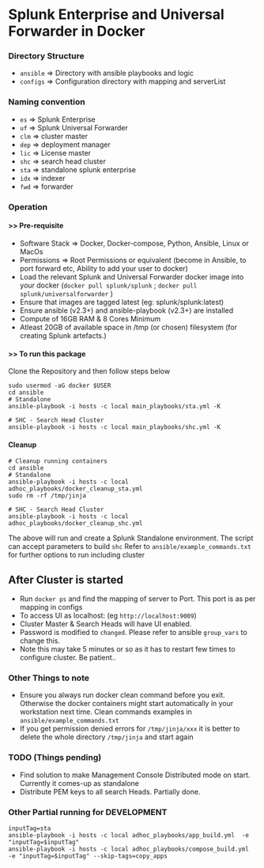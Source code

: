 # Splunk Enterprise and Universal Forwarder in Docker

### Directory Structure
- `ansible` => Directory with ansible playbooks and logic
- `configs` => Configuration directory with mapping and serverList

### Naming convention
- `es`  => Splunk Enterprise
- `uf`  => Splunk Universal Forwarder
- `clm` => cluster master
- `dep` => deployment manager
- `lic` => License master
- `shc` => search head cluster
- `sta` => standalone splunk enterprise
- `idx` => indexer
- `fwd` => forwarder

### Operation
####  >> Pre-requisite
- Software Stack => Docker, Docker-compose, Python, Ansible, Linux or MacOs
- Permissions => Root Permissions or equivalent (become in Ansible, to port forward etc, Ability to add your user to docker)
- Load the relevant Splunk and Universal Forwarder docker image into your docker (`docker pull splunk/splunk` ; `docker pull splunk/universalforwarder` )
- Ensure that images are tagged latest  (eg: splunk/splunk:latest)
- Ensure ansible (v2.3+) and ansible-playbook (v2.3+) are installed
- Compute of 16GB RAM & 8 Cores Minimum
- Atleast 20GB of available space in /tmp (or chosen) filesystem (for creating Splunk artefacts.)


####  >> To run this package
Clone the Repository and then follow steps below

```
sudo usermod -aG docker $USER
cd ansible
# Standalone
ansible-playbook -i hosts -c local main_playbooks/sta.yml -K

# SHC - Search Head Cluster
ansible-playbook -i hosts -c local main_playbooks/shc.yml -K
```


#### Cleanup
```
# Cleanup running containers
cd ansible
# Standalone
ansible-playbook -i hosts -c local adhoc_playbooks/docker_cleanup_sta.yml 
sudo rm -rf /tmp/jinja

# SHC - Search Head Cluster
ansible-playbook -i hosts -c local adhoc_playbooks/docker_cleanup_shc.yml 
```

The above will run and create a Splunk Standalone environment. The script can accept parameters to build `shc`
Refer to  `ansible/example_commands.txt` for further options to run including cluster

## After Cluster is started
- Run `docker ps`  and find the mapping of server to Port. This port is as per mapping in configs
- To access UI as localhost:<port> (eg `http://localhost:9009`)
- Cluster Master & Search Heads will have UI enabled.
- Password is modified to `changed`. Please refer to ansible `group_vars` to change this.
- Note this may take 5 minutes or so as it has to restart few times to configure cluster. Be patient..

### Other Things to note
 - Ensure you always run docker clean command before you exit. Otherwise the docker containers might start automatically in your workstation next time. Clean commands examples in `ansible/example_commands.txt`
 - If you get permission denied errors for `/tmp/jinja/xxx` it is better to delete the whole directory `/tmp/jinja` and start again

 ### TODO (Things pending)
 - Find solution to make Management Console Distributed mode on start. Currently it comes-up as standalone
 - Distribute PEM keys to all search Heads. Partially done.

### Other Partial running for DEVELOPMENT
```
inputTag=sta
ansible-playbook -i hosts -c local adhoc_playbooks/app_build.yml  -e "inputTag=$inputTag" 
ansible-playbook -i hosts -c local adhoc_playbooks/compose_build.yml  -e "inputTag=$inputTag" --skip-tags=copy_apps

```
